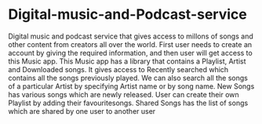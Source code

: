 # Digital-music-and-Podcast-service

Digital music and podcast service that gives access to millons of songs and other content from creators all over the world.
First user needs to create an account by giving the required information, and then user will get access to this Music app. This Music app has a library that contains a Playlist, Artist and Downloaded songs. It gives access to Recently searched which contains all the songs previously played. We can also search all the songs of a particular Artist by specifying Artist name or by song name. New Songs has various songs which are newly released. User can create their own Playlist by adding their favouritesongs. Shared Songs has the list of songs which are shared by one user to another user


